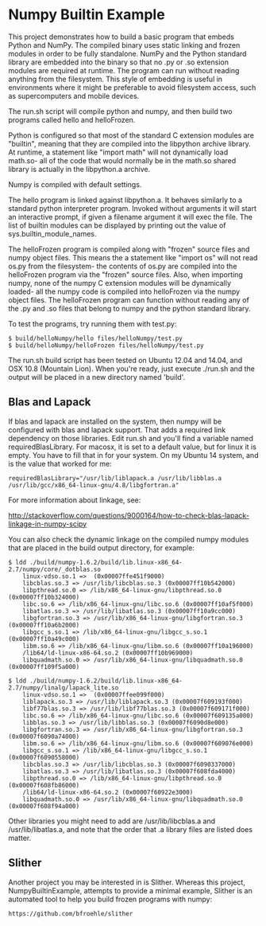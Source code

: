 Numpy Builtin Example
=====================

This project demonstrates how to build a basic program that embeds
Python and NumPy.  The compiled binary uses static linking and frozen
modules in order to be fully standalone.  NumPy and the Python
standard library are embedded into the binary so that no .py or .so
extension modules are required at runtime.  The program can run
without reading anything from the filesystem.  This style of embedding
is useful in environments where it might be preferable to avoid
filesystem access, such as supercomputers and mobile devices.

The run.sh script will compile python and numpy, and then build two
programs called hello and helloFrozen.

Python is configured so that most of the standard C extension modules
are "builtin", meaning that they are compiled into the libpython
archive library.  At runtime, a statement like "import math" will not
dynamically load math.so- all of the code that would normally be in
the math.so shared library is actually in the libpython.a archive.

Numpy is compiled with default settings.

The hello program is linked against libpython.a.  It behaves similarly
to a standard python interpreter program.  Invoked without arguments
it will start an interactive prompt, if given a filename argument it
will exec the file.  The list of builtin modules can be displayed by
printing out the value of sys.builtin_module_names.

The helloFrozen program is compiled along with "frozen" source files
and numpy object files.  This means the a statement like "import os"
will not read os.py from the filesystem- the contents of os.py are
compiled into the helloFrozen program via the "frozen" source files.
Also, when importing numpy, none of the numpy C extension modules will
be dynamically loaded- all the numpy code is compiled into helloFrozen
via the numpy object files.  The helloFrozen program can function
without reading any of the .py and .so files that belong to numpy and
the python standard library.

To test the programs, try running them with test.py:

    $ build/helloNumpy/hello files/helloNumpy/test.py
    $ build/helloNumpy/helloFrozen files/helloNumpy/test.py

The run.sh build script has been tested on Ubuntu 12.04 and 14.04, and OSX 10.8
(Mountain Lion).  When you're ready, just execute ./run.sh and the
output will be placed in a new directory named 'build'.

Blas and Lapack
---------------

If blas and lapack are installed on the system, then numpy will be
configured with blas and lapack support.  That adds a required link
dependency on those libraries.  Edit run.sh and you'll find a variable
named requiredBlasLibrary.  For macosx, it is set to a default value,
but for linux it is empty.  You have to fill that in for your system.
On my Ubuntu 14 system, and is the value that worked for
me:

    requiredBlasLibrary="/usr/lib/liblapack.a /usr/lib/libblas.a /usr/lib/gcc/x86_64-linux-gnu/4.8/libgfortran.a"

For more information about linkage, see:

http://stackoverflow.com/questions/9000164/how-to-check-blas-lapack-linkage-in-numpy-scipy

You can also check the dynamic linkage on the compiled numpy modules
that are placed in the build output directory, for example:


    $ ldd ./build/numpy-1.6.2/build/lib.linux-x86_64-2.7/numpy/core/_dotblas.so
        linux-vdso.so.1 =>  (0x00007ffe451f9000)
        libcblas.so.3 => /usr/lib/libcblas.so.3 (0x00007ff10b542000)
        libpthread.so.0 => /lib/x86_64-linux-gnu/libpthread.so.0 (0x00007ff10b324000)
        libc.so.6 => /lib/x86_64-linux-gnu/libc.so.6 (0x00007ff10af5f000)
        libatlas.so.3 => /usr/lib/libatlas.so.3 (0x00007ff10a9cc000)
        libgfortran.so.3 => /usr/lib/x86_64-linux-gnu/libgfortran.so.3 (0x00007ff10a6b2000)
        libgcc_s.so.1 => /lib/x86_64-linux-gnu/libgcc_s.so.1 (0x00007ff10a49c000)
        libm.so.6 => /lib/x86_64-linux-gnu/libm.so.6 (0x00007ff10a196000)
        /lib64/ld-linux-x86-64.so.2 (0x00007ff10b969000)
        libquadmath.so.0 => /usr/lib/x86_64-linux-gnu/libquadmath.so.0 (0x00007ff109f5a000)

    $ ldd ./build/numpy-1.6.2/build/lib.linux-x86_64-2.7/numpy/linalg/lapack_lite.so
        linux-vdso.so.1 =>  (0x00007ffee099f000)
        liblapack.so.3 => /usr/lib/liblapack.so.3 (0x00007f609193f000)
        libf77blas.so.3 => /usr/lib/libf77blas.so.3 (0x00007f609171f000)
        libc.so.6 => /lib/x86_64-linux-gnu/libc.so.6 (0x00007f609135a000)
        libblas.so.3 => /usr/lib/libblas.so.3 (0x00007f6090d8e000)
        libgfortran.so.3 => /usr/lib/x86_64-linux-gnu/libgfortran.so.3 (0x00007f6090a74000)
        libm.so.6 => /lib/x86_64-linux-gnu/libm.so.6 (0x00007f609076e000)
        libgcc_s.so.1 => /lib/x86_64-linux-gnu/libgcc_s.so.1 (0x00007f6090558000)
        libcblas.so.3 => /usr/lib/libcblas.so.3 (0x00007f6090337000)
        libatlas.so.3 => /usr/lib/libatlas.so.3 (0x00007f608fda4000)
        libpthread.so.0 => /lib/x86_64-linux-gnu/libpthread.so.0 (0x00007f608fb86000)
        /lib64/ld-linux-x86-64.so.2 (0x00007f60922e3000)
        libquadmath.so.0 => /usr/lib/x86_64-linux-gnu/libquadmath.so.0 (0x00007f608f94a000)

Other libraries you might need to add are /usr/lib/libcblas.a and
/usr/lib/libatlas.a, and note that the order that .a library files are
listed does matter.

Slither
-------

Another project you may be interested in is Slither. Whereas this
project, NumpyBuiltinExample, attempts to provide a minimal example,
Slither is an automated tool to help you build frozen programs with
numpy:

    https://github.com/bfroehle/slither

